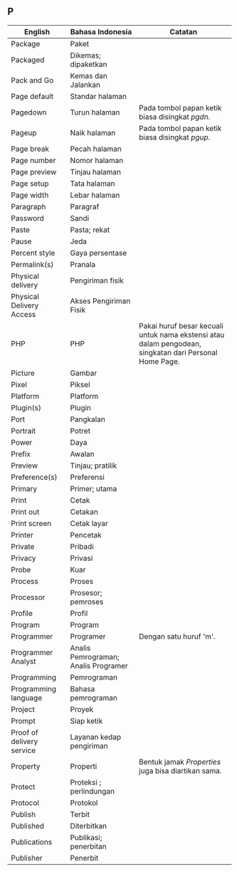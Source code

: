 ## P

| English			| Bahasa Indonesia		| Catatan		|
|-------------------|-----------------------|---------------|
| Package 			| Paket 				| |
| Packaged 			| Dikemas; dipaketkan 	| |
| Pack and Go 		| Kemas dan Jalankan 	| |
| Page default 		| Standar halaman 		| |
| Pagedown 			| Turun halaman 		| Pada tombol papan ketik biasa disingkat *pgdn*. |
| Pageup 			| Naik halaman 			| Pada tombol papan ketik biasa disingkat *pgup*. |
| Page break 		| Pecah halaman 		| |
| Page number 		| Nomor halaman 		| |
| Page preview 		| Tinjau halaman 		| |
| Page setup 		| Tata halaman 			| |
| Page width 		| Lebar halaman 		| |
| Paragraph 		| Paragraf 				| |
| Password 			| Sandi 				| |
| Paste 			| Pasta; rekat 			| |
| Pause 			| Jeda 					| |
| Percent style 	| Gaya persentase 		| |
| Permalink(s) 		| Pranala 				| |
| Physical delivery | Pengiriman fisik 		| |
| Physical Delivery Access | Akses Pengiriman Fisik | |
| PHP 				| PHP 					| Pakai huruf besar kecuali untuk nama ekstensi atau dalam pengodean, singkatan dari Personal Home Page. |
| Picture 			| Gambar 				| |
| Pixel 			| Piksel 				| |
| Platform 			| Platform 				| |
| Plugin(s) 		| Plugin 				| |
| Port 				| Pangkalan 			| |
| Portrait 			| Potret 				| |
| Power 			| Daya 					| |
| Prefix 			| Awalan 				| |
| Preview 			| Tinjau; pratilik 		| |
| Preference(s) 	| Preferensi 			| |
| Primary 			| Primer; utama 		| |
| Print 			| Cetak 				| |
| Print out 		| Cetakan 				| |
| Print screen 		| Cetak layar 			| |
| Printer 			| Pencetak 				| |
| Private 			| Pribadi 				| |
| Privacy 			| Privasi 				| |
| Probe 			| Kuar 					| |
| Process 			| Proses 				| |
| Processor 		| Prosesor; pemroses 	| |
| Profile 			| Profil 				| |
| Program 			| Program 				| |
| Programmer 		| Programer 			| Dengan satu huruf 'm'. |
| Programmer Analyst | Analis Pemrograman; Analis Programer | |
| Programming 		| Pemrograman 			| |
| Programming language | Bahasa pemrograman | |
| Project 			| Proyek 				| |
| Prompt 			| Siap ketik 			| |
| Proof of delivery service | Layanan kedap pengiriman | |
| Property 			| Properti				| Bentuk jamak *Properties* juga bisa diartikan sama. |
| Protect 			| Proteksi ; perlindungan	| |
| Protocol 			| Protokol 				| |
| Publish 			| Terbit 				| |
| Published 		| Diterbitkan 			| |
| Publications 		| Publikasi; penerbitan | |
| Publisher 		| Penerbit 				| |